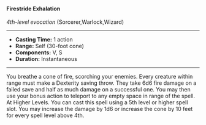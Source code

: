 #### Firestride Exhalation
*4th-level evocation* (Sorcerer,Warlock,Wizard)
___
- **Casting Time:** 1 action
- **Range:** Self (30-foot cone)
- **Components:** V, S
- **Duration:** Instantaneous
---
You breathe a cone of fire, scorching your enemies.
Every creature within range must make a Dexterity
saving throw. They take 6d6 fire damage on a failed
save and half as much damage on a successful one.
You may then use your bonus action to teleport to
any empty space in range of the spell.
At Higher Levels. You can cast this spell using a
5th level or higher spell slot. You may increase the
damage by 1d6 or increase the cone by 10 feet for
every spell level above 4th.
